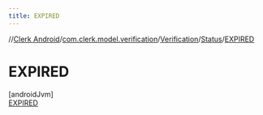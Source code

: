 ```yaml
---
title: EXPIRED
---
```

//[Clerk Android](../../../../../index.html)/[com.clerk.model.verification](../../../index.html)/[Verification](../../index.html)/[Status](../index.html)/[EXPIRED](index.html)



# EXPIRED



[androidJvm]\
[EXPIRED](index.html)


